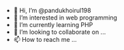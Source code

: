 - 👋 Hi, I’m @pandukhoirul198
- 👀 I’m interested in web programming
- 🌱 I’m currently learning PHP
- 💞️ I’m looking to collaborate on ...
- 📫 How to reach me ...

<!---
pandukhoirul198/pandukhoirul198 is a ✨ special ✨ repository because its `README.md` (this file) appears on your GitHub profile.
You can click the Preview link to take a look at your changes.
--->
